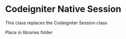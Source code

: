 Codeigniter Native Session
==========================

This class replaces the Codeigniter Session class

Place in libraries folder
